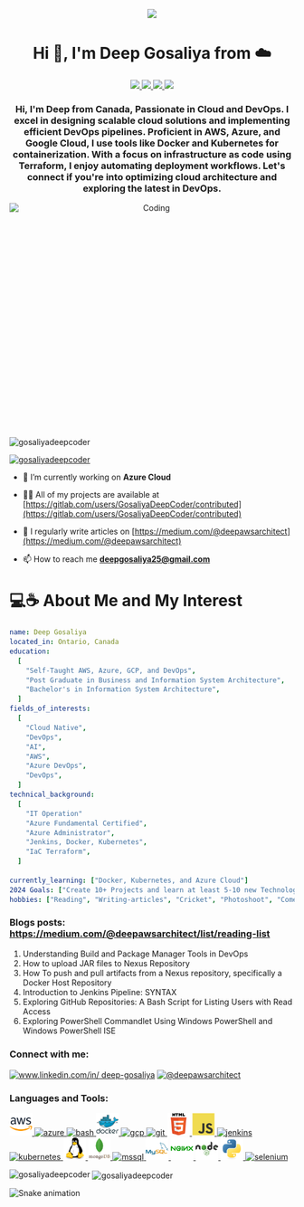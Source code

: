 <p align="center">
  <img src="https://capsule-render.vercel.app/api?type=waving&height=280&color=gradient&text=Hey!%20CloudOps%20Engineer"/>
</p>
<h1 align="center">Hi 👋, I'm Deep Gosaliya from ☁️</h1>
<p align="center">
  <a href="https://www.linkedin.com/in/deep-gosaliya/">
    <img height="50" src="https://cdn2.iconfinder.com/data/icons/social-media-2199/64/social_media_isometric_14-linkedin-64.png"/>
  </a>
  <a href="https://www.instagram.com/deep.30stm97/">
    <img height="50" src="https://cdn2.iconfinder.com/data/icons/oneui/24/Instagram-64.png"/>
  </a>
  <a href="https://medium.com/@deepawsarchitect">
    <img height="50" src="https://cdn3.iconfinder.com/data/icons/social-media-pack-12/512/Medium-64.png"/>
  </a>
  <a href="https://gitlab.com/users/GosaliyaDeepCoder/contributed">
    <img height="50" src="https://cdn4.iconfinder.com/data/icons/logos-and-brands/512/144_Gitlab_logo_logos-64.png"/>
  </a>
</p>
<h3 align="center">Hi, I'm Deep from Canada, Passionate  in Cloud and DevOps. I excel in designing scalable cloud solutions and implementing efficient DevOps pipelines. Proficient in AWS, Azure, and Google Cloud, I use tools like Docker and Kubernetes for containerization. With a focus on infrastructure as code using Terraform, I enjoy automating deployment workflows. Let's connect if you're into optimizing cloud architecture and exploring the latest in DevOps.</h3>
<p align="center">
  <img style="display: inline-block;" alt="Coding" width="800" height="400" src="https://i.pinimg.com/originals/86/56/8d/86568d91236335604340fcc893087cdb.gif">
</p>
<p align="left"> 
    <img src="https://komarev.com/ghpvc/?username=gosaliyadeepcoder&label=Profile%20views&color=0e75b6&style=flat" alt="gosaliyadeepcoder" /> 
</p>

<p align="left"> 
    <a href="https://github.com/ryo-ma/github-profile-trophy">
        <img src="https://github-profile-trophy.vercel.app/?username=gosaliyadeepcoder" alt="gosaliyadeepcoder" />
    </a> 
</p>

- 🔭 I’m currently working on **Azure Cloud**

- 👨‍💻 All of my projects are available at [https://gitlab.com/users/GosaliyaDeepCoder/contributed](https://gitlab.com/users/GosaliyaDeepCoder/contributed)

- 📝 I regularly write articles on [https://medium.com/@deepawsarchitect](https://medium.com/@deepawsarchitect)

- 📫 How to reach me **deepgosaliya25@gmail.com**

<h1>💻☕ About Me and My Interest</h1>

```yaml
name: Deep Gosaliya
located_in: Ontario, Canada
education:
  [
    "Self-Taught AWS, Azure, GCP, and DevOps",
    "Post Graduate in Business and Information System Architecture",
    "Bachelor's in Information System Architecture",
  ]
fields_of_interests:
  [
    "Cloud Native",
    "DevOps",
    "AI",
    "AWS",
    "Azure DevOps",
    "DevOps",
  ]
technical_background:
  [
    "IT Operation"
    "Azure Fundamental Certified",
    "Azure Administrator",
    "Jenkins, Docker, Kubernetes",
    "IaC Terraform",
  ]
  
currently_learning: ["Docker, Kubernetes, and Azure Cloud"]
2024 Goals: ["Create 10+ Projects and learn at least 5-10 new Technologies."]
hobbies: ["Reading", "Writing-articles", "Cricket", "Photoshoot", "Comedy"]
```
### Blogs posts: https://medium.com/@deepawsarchitect/list/reading-list
1. Understanding Build and Package Manager Tools in DevOps
2. How to upload JAR files to Nexus Repository
3. How To push and pull artifacts from a Nexus repository, specifically a Docker Host Repository
4. Introduction to Jenkins Pipeline: SYNTAX
5. Exploring GitHub Repositories: A Bash Script for Listing Users with Read Access
6. Exploring PowerShell Commandlet Using Windows PowerShell and Windows PowerShell ISE


<h3 align="left">Connect with me:</h3>
<p align="left">
<a href="https://linkedin.com/in/www.linkedin.com/in/ deep-gosaliya" target="blank"><img align="center" src="https://raw.githubusercontent.com/rahuldkjain/github-profile-readme-generator/master/src/images/icons/Social/linked-in-alt.svg" alt="www.linkedin.com/in/ deep-gosaliya" height="30" width="40" /></a>
<a href="https://medium.com/@deepawsarchitect" target="blank"><img align="center" src="https://raw.githubusercontent.com/rahuldkjain/github-profile-readme-generator/master/src/images/icons/Social/medium.svg" alt="@deepawsarchitect" height="30" width="40" /></a>
</p>

<h3 align="left">Languages and Tools:</h3>
<p align="left"> <a href="https://aws.amazon.com" target="_blank" rel="noreferrer"> <img src="https://raw.githubusercontent.com/devicons/devicon/master/icons/amazonwebservices/amazonwebservices-original-wordmark.svg" alt="aws" width="40" height="40"/> </a> <a href="https://azure.microsoft.com/en-in/" target="_blank" rel="noreferrer"> <img src="https://www.vectorlogo.zone/logos/microsoft_azure/microsoft_azure-icon.svg" alt="azure" width="40" height="40"/> </a> <a href="https://www.gnu.org/software/bash/" target="_blank" rel="noreferrer"> <img src="https://www.vectorlogo.zone/logos/gnu_bash/gnu_bash-icon.svg" alt="bash" width="40" height="40"/> </a> <a href="https://www.docker.com/" target="_blank" rel="noreferrer"> <img src="https://raw.githubusercontent.com/devicons/devicon/master/icons/docker/docker-original-wordmark.svg" alt="docker" width="40" height="40"/> </a> <a href="https://cloud.google.com" target="_blank" rel="noreferrer"> <img src="https://www.vectorlogo.zone/logos/google_cloud/google_cloud-icon.svg" alt="gcp" width="40" height="40"/> </a> <a href="https://git-scm.com/" target="_blank" rel="noreferrer"> <img src="https://www.vectorlogo.zone/logos/git-scm/git-scm-icon.svg" alt="git" width="40" height="40"/> </a> <a href="https://www.w3.org/html/" target="_blank" rel="noreferrer"> <img src="https://raw.githubusercontent.com/devicons/devicon/master/icons/html5/html5-original-wordmark.svg" alt="html5" width="40" height="40"/> </a> <a href="https://developer.mozilla.org/en-US/docs/Web/JavaScript" target="_blank" rel="noreferrer"> <img src="https://raw.githubusercontent.com/devicons/devicon/master/icons/javascript/javascript-original.svg" alt="javascript" width="40" height="40"/> </a> <a href="https://www.jenkins.io" target="_blank" rel="noreferrer"> <img src="https://www.vectorlogo.zone/logos/jenkins/jenkins-icon.svg" alt="jenkins" width="40" height="40"/> </a> <a href="https://kubernetes.io" target="_blank" rel="noreferrer"> <img src="https://www.vectorlogo.zone/logos/kubernetes/kubernetes-icon.svg" alt="kubernetes" width="40" height="40"/> </a> <a href="https://www.linux.org/" target="_blank" rel="noreferrer"> <img src="https://raw.githubusercontent.com/devicons/devicon/master/icons/linux/linux-original.svg" alt="linux" width="40" height="40"/> </a> <a href="https://www.mongodb.com/" target="_blank" rel="noreferrer"> <img src="https://raw.githubusercontent.com/devicons/devicon/master/icons/mongodb/mongodb-original-wordmark.svg" alt="mongodb" width="40" height="40"/> </a> <a href="https://www.microsoft.com/en-us/sql-server" target="_blank" rel="noreferrer"> <img src="https://www.svgrepo.com/show/303229/microsoft-sql-server-logo.svg" alt="mssql" width="40" height="40"/> </a> <a href="https://www.mysql.com/" target="_blank" rel="noreferrer"> <img src="https://raw.githubusercontent.com/devicons/devicon/master/icons/mysql/mysql-original-wordmark.svg" alt="mysql" width="40" height="40"/> </a> <a href="https://www.nginx.com" target="_blank" rel="noreferrer"> <img src="https://raw.githubusercontent.com/devicons/devicon/master/icons/nginx/nginx-original.svg" alt="nginx" width="40" height="40"/> </a> <a href="https://nodejs.org" target="_blank" rel="noreferrer"> <img src="https://raw.githubusercontent.com/devicons/devicon/master/icons/nodejs/nodejs-original-wordmark.svg" alt="nodejs" width="40" height="40"/> </a> <a href="https://www.python.org" target="_blank" rel="noreferrer"> <img src="https://raw.githubusercontent.com/devicons/devicon/master/icons/python/python-original.svg" alt="python" width="40" height="40"/> </a> <a href="https://www.selenium.dev" target="_blank" rel="noreferrer"> <img src="https://raw.githubusercontent.com/detain/svg-logos/780f25886640cef088af994181646db2f6b1a3f8/svg/selenium-logo.svg" alt="selenium" width="40" height="40"/> </a> </p>

<p><img align="left" src="https://github-readme-stats.vercel.app/api/top-langs?username=gosaliyadeepcoder&show_icons=true&locale=en&layout=compact&theme=react" alt="gosaliyadeepcoder" /></p>

<p>&nbsp;<img align="center" src="https://github-readme-stats.vercel.app/api?username=gosaliyadeepcoder&theme=react&show_icons=true" alt="gosaliyadeepcoder" /></p>

![Snake animation](https://github.com/gosaliyadeepcoder/gosaliyadeepcoder/blob/output/github-contribution-grid-snake.svg)
